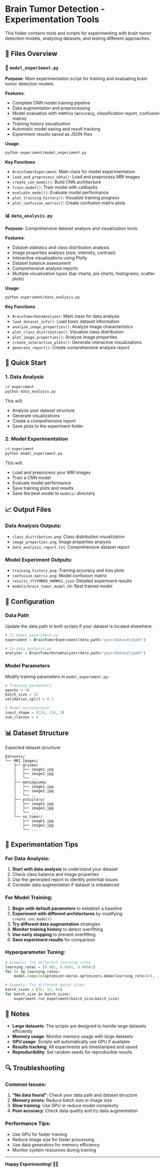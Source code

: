 # Brain Tumor Detection - Experimentation Tools

This folder contains tools and scripts for experimenting with brain tumor detection models, analyzing datasets, and testing different approaches.

## 📁 Files Overview

### 🔬 `model_experiment.py`
**Purpose**: Main experimentation script for training and evaluating brain tumor detection models.

**Features**:
- Complete CNN model training pipeline
- Data augmentation and preprocessing
- Model evaluation with metrics (accuracy, classification report, confusion matrix)
- Training history visualization
- Automatic model saving and result tracking
- Experiment results saved as JSON files

**Usage**:
```bash
python experiment/model_experiment.py
```

**Key Functions**:
- `BrainTumorExperiment`: Main class for model experimentation
- `load_and_preprocess_data()`: Load and preprocess MRI images
- `create_cnn_model()`: Build CNN architecture
- `train_model()`: Train model with callbacks
- `evaluate_model()`: Evaluate model performance
- `plot_training_history()`: Visualize training progress
- `plot_confusion_matrix()`: Create confusion matrix plots

### 📊 `data_analysis.py`
**Purpose**: Comprehensive dataset analysis and visualization tools.

**Features**:
- Dataset statistics and class distribution analysis
- Image properties analysis (size, intensity, contrast)
- Interactive visualizations using Plotly
- Dataset balance assessment
- Comprehensive analysis reports
- Multiple visualization types (bar charts, pie charts, histograms, scatter plots)

**Usage**:
```bash
python experiment/data_analysis.py
```

**Key Functions**:
- `BrainTumorDataAnalyzer`: Main class for data analysis
- `load_dataset_info()`: Load basic dataset information
- `analyze_image_properties()`: Analyze image characteristics
- `plot_class_distribution()`: Visualize class distribution
- `plot_image_properties()`: Analyze image properties
- `create_interactive_plots()`: Generate interactive visualizations
- `generate_report()`: Create comprehensive analysis report

## 🚀 Quick Start

### 1. Data Analysis
```bash
cd experiment
python data_analysis.py
```
This will:
- Analyze your dataset structure
- Generate visualizations
- Create a comprehensive report
- Save plots to the experiment folder

### 2. Model Experimentation
```bash
cd experiment
python model_experiment.py
```
This will:
- Load and preprocess your MRI images
- Train a CNN model
- Evaluate model performance
- Save training plots and results
- Save the best model to `models/` directory

## 📈 Output Files

### Data Analysis Outputs:
- `class_distribution.png`: Class distribution visualization
- `image_properties.png`: Image properties analysis
- `data_analysis_report.txt`: Comprehensive dataset report

### Model Experiment Outputs:
- `training_history.png`: Training accuracy and loss plots
- `confusion_matrix.png`: Model confusion matrix
- `results_YYYYMMDD_HHMMSS.json`: Detailed experiment results
- `models/brain_tumor_model.h5`: Best trained model

## 🔧 Configuration

### Data Path
Update the data path in both scripts if your dataset is located elsewhere:
```python
# In model_experiment.py
experiment = BrainTumorExperiment(data_path="your/dataset/path")

# In data_analysis.py
analyzer = BrainTumorDataAnalyzer(data_path="your/dataset/path")
```

### Model Parameters
Modify training parameters in `model_experiment.py`:
```python
# Training parameters
epochs = 50
batch_size = 32
validation_split = 0.2

# Model architecture
input_shape = (224, 224, 3)
num_classes = 4
```

## 📊 Dataset Structure

Expected dataset structure:
```
Datasets/
└── MRI Images/
    ├── glioma/
    │   ├── image1.jpg
    │   ├── image2.jpg
    │   └── ...
    ├── meningioma/
    │   ├── image1.jpg
    │   ├── image2.jpg
    │   └── ...
    ├── pituitary/
    │   ├── image1.jpg
    │   ├── image2.jpg
    │   └── ...
    └── no_tumor/
        ├── image1.jpg
        ├── image2.jpg
        └── ...
```

## 🎯 Experimentation Tips

### For Data Analysis:
1. **Start with data analysis** to understand your dataset
2. Check class balance and image properties
3. Use the generated report to identify potential issues
4. Consider data augmentation if dataset is imbalanced

### For Model Training:
1. **Begin with default parameters** to establish a baseline
2. **Experiment with different architectures** by modifying `create_cnn_model()`
3. **Try different data augmentation** strategies
4. **Monitor training history** to detect overfitting
5. **Use early stopping** to prevent overfitting
6. **Save experiment results** for comparison

### Hyperparameter Tuning:
```python
# Example: Try different learning rates
learning_rates = [0.001, 0.0001, 0.00001]
for lr in learning_rates:
    model.compile(optimizer=keras.optimizers.Adam(learning_rate=lr), ...)

# Example: Try different batch sizes
batch_sizes = [16, 32, 64]
for batch_size in batch_sizes:
    experiment.run_experiment(batch_size=batch_size)
```

## 📝 Notes

- **Large datasets**: The scripts are designed to handle large datasets efficiently
- **Memory usage**: Monitor memory usage with large datasets
- **GPU usage**: Scripts will automatically use GPU if available
- **Results tracking**: All experiments are timestamped and saved
- **Reproducibility**: Set random seeds for reproducible results

## 🔍 Troubleshooting

### Common Issues:
1. **"No data found"**: Check your data path and dataset structure
2. **Memory errors**: Reduce batch size or image size
3. **Slow training**: Use GPU or reduce model complexity
4. **Poor accuracy**: Check data quality and try data augmentation

### Performance Tips:
- Use GPU for faster training
- Reduce image size for faster processing
- Use data generators for memory efficiency
- Monitor system resources during training

---

**Happy Experimenting! 🧠🔬** 